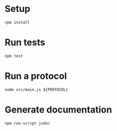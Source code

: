 # Setup

```{sh}
npm install
```

# Run tests

```{sh}
npm test
```

# Run a protocol

```{sh}
node src/main.js ${PROTOCOL}
```

# Generate documentation

```{sh}
npm run-script jsdoc
```

